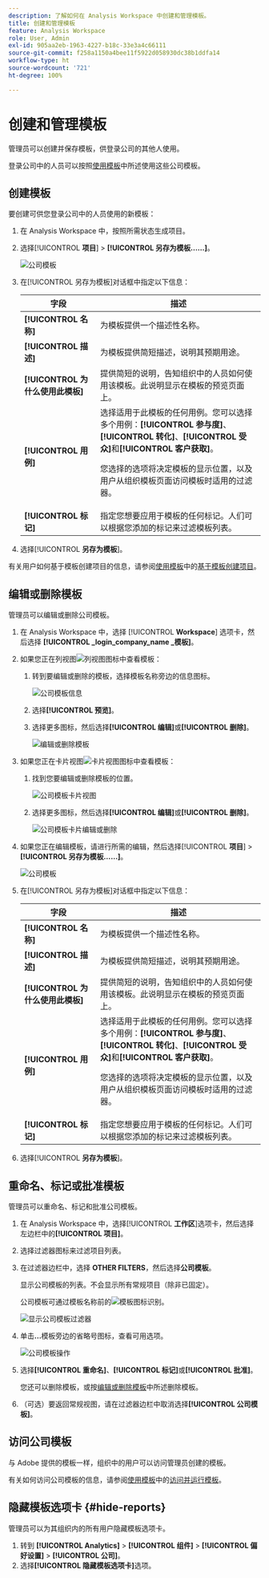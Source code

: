 ```yaml
---
description: 了解如何在 Analysis Workspace 中创建和管理模板。
title: 创建和管理模板
feature: Analysis Workspace
role: User, Admin
exl-id: 905aa2eb-1963-4227-b18c-33e3a4c66111
source-git-commit: f258a1150a4bee11f5922d058930dc38b1ddfa14
workflow-type: ht
source-wordcount: '721'
ht-degree: 100%

---
```


# 创建和管理模板

管理员可以创建并保存模板，供登录公司的其他人使用。

登录公司中的人员可以按照[使用模板](/help/analyze/analysis-workspace/templates/use-templates.md)中所述使用这些公司模板。

## 创建模板

要创建可供您登录公司中的人员使用的新模板：

1. 在 Analysis Workspace 中，按照所需状态生成项目。

1. 选择&#x200B;[!UICONTROL **项目**] > **[!UICONTROL 另存为模板……]**。

   ![公司模板](assets/company-template-save.png)

1. 在[!UICONTROL 另存为模板]对话框中指定以下信息：

   | 字段 | 描述 |
   |---------|----------|
   | **[!UICONTROL 名称]** | 为模板提供一个描述性名称。 |
   | **[!UICONTROL 描述]** | 为模板提供简短描述，说明其预期用途。 |
   | **[!UICONTROL 为什么使用此模板]** | 提供简短的说明，告知组织中的人员如何使用该模板。此说明显示在模板的预览页面上。 |
   | **[!UICONTROL 用例]** | 选择适用于此模板的任何用例。您可以选择多个用例：**[!UICONTROL 参与度]**、**[!UICONTROL 转化]**、**[!UICONTROL 受众]**&#x200B;和&#x200B;**[!UICONTROL 客户获取]**。 <p>您选择的选项将决定模板的显示位置，以及用户从组织模板页面访问模板时适用的过滤器。</p> |
   | **[!UICONTROL 标记]** | 指定您想要应用于模板的任何标记。人们可以根据您添加的标记来过滤模板列表。 |

1. 选择&#x200B;[!UICONTROL **另存为模板**]。

有关用户如何基于模板创建项目的信息，请参阅[使用模板](/help/analyze/analysis-workspace/templates/use-templates.md)中的[基于模板创建项目](/help/analyze/analysis-workspace/templates/use-templates.md#create-a-project-based-on-a-template)。

## 编辑或删除模板

管理员可以编辑或删除公司模板。

1. 在 Analysis Workspace 中，选择 [!UICONTROL **Workspace**] 选项卡，然后选择 **[!UICONTROL _login_company_name _模板]**。

1. 如果您正在列视图![列视图图标](assets/column-view-icon.png)中查看模板：

   1. 转到要编辑或删除的模板，选择模板名称旁边的信息图标。

      ![公司模板信息](assets/company-template-info.png)

   1. 选择&#x200B;**[!UICONTROL 预览]**。

   1. 选择更多图标，然后选择&#x200B;**[!UICONTROL 编辑]**&#x200B;或&#x200B;**[!UICONTROL 删除]**。

      ![编辑或删除模板](assets/company-template-edit-delete.png)

1. 如果您正在卡片视图![卡片视图图标](assets/card-view-icon.png)中查看模板：

   1. 找到您要编辑或删除模板的位置。

      ![公司模板卡片视图](assets/company-template-cards.png)

   1. 选择更多图标，然后选择&#x200B;**[!UICONTROL 编辑]**&#x200B;或&#x200B;**[!UICONTROL 删除]**。

      ![公司模板卡片编辑或删除](assets/company-template-card-edit-delete.png)

1. 如果您正在编辑模板，请进行所需的编辑，然后选择&#x200B;[!UICONTROL **项目**] > **[!UICONTROL 另存为模板……]**。

   ![公司模板](assets/company-template-save.png)

1. 在[!UICONTROL 另存为模板]对话框中指定以下信息：

   | 字段 | 描述 |
   |---------|----------|
   | **[!UICONTROL 名称]** | 为模板提供一个描述性名称。 |
   | **[!UICONTROL 描述]** | 为模板提供简短描述，说明其预期用途。 |
   | **[!UICONTROL 为什么使用此模板]** | 提供简短的说明，告知组织中的人员如何使用该模板。此说明显示在模板的预览页面上。 |
   | **[!UICONTROL 用例]** | 选择适用于此模板的任何用例。您可以选择多个用例：**[!UICONTROL 参与度]**、**[!UICONTROL 转化]**、**[!UICONTROL 受众]**&#x200B;和&#x200B;**[!UICONTROL 客户获取]**。 <p>您选择的选项将决定模板的显示位置，以及用户从组织模板页面访问模板时适用的过滤器。</p> |
   | **[!UICONTROL 标记]** | 指定您想要应用于模板的任何标记。人们可以根据您添加的标记来过滤模板列表。 |

1. 选择&#x200B;[!UICONTROL **另存为模板**]。

## 重命名、标记或批准模板

管理员可以重命名、标记和批准公司模板。

1. 在 Analysis Workspace 中，选择&#x200B;[!UICONTROL **工作区**]&#x200B;选项卡，然后选择左边栏中的&#x200B;**[!UICONTROL 项目]**。

1. 选择过滤器图标来过滤项目列表。

1. 在过滤器边栏中，选择 **OTHER FILTERS**，然后选择&#x200B;**公司模板**。

   显示公司模板的列表。不会显示所有常规项目（除非已固定）。

   公司模板可通过模板名称前的![模板图标](https://spectrum.adobe.com/static/icons/workflow_18/Smock_FileTemplate_18_N.svg)识别。

   ![显示公司模板过滤器](assets/company-templates-filter.png)

1. 单击&#x200B;**...**&#x200B;模板旁边的省略号图标，查看可用选项。

   ![公司模板操作](assets/company-templates-actions.png)

1. 选择&#x200B;**[!UICONTROL 重命名]**、**[!UICONTROL 标记]**&#x200B;或&#x200B;**[!UICONTROL 批准]**。

   您还可以删除模板，或按[编辑或删除模板](#edit-or-delete-templates)中所述删除模板。

1. （可选）要返回常规视图，请在过滤器边栏中取消选择&#x200B;**[!UICONTROL 公司模板]**。

## 访问公司模板

与 Adobe 提供的模板一样，组织中的用户可以访问管理员创建的模板。

有关如何访问公司模板的信息，请参阅[使用模板](/help/analyze/analysis-workspace/templates/use-templates.md)中的[访问并运行模板](/help/analyze/analysis-workspace/templates/use-templates.md#access-and-run-a-template)。

## 隐藏模板选项卡 {#hide-reports}

管理员可以为其组织内的所有用户隐藏模板选项卡。

1. 转到 **[!UICONTROL Analytics]** > **[!UICONTROL 组件]** > **[!UICONTROL 偏好设置]** > **[!UICONTROL 公司]**。
1. 选择&#x200B;**[!UICONTROL 隐藏模板选项卡]**&#x200B;选项。
